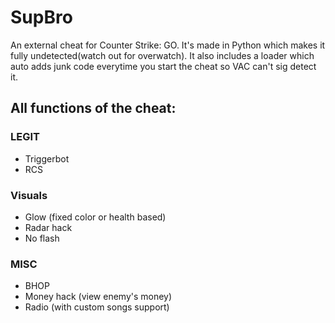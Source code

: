 # SupBro

An external cheat for Counter Strike: GO. It's made in Python which makes it fully undetected(watch out for overwatch). It also includes a loader which auto adds junk code everytime you start the cheat so VAC can't sig detect it.

## All functions of the cheat:

### LEGIT

- Triggerbot
- RCS

### Visuals

- Glow (fixed color or health based)
- Radar hack
- No flash

### MISC

- BHOP
- Money hack (view enemy's money)
- Radio (with custom songs support)